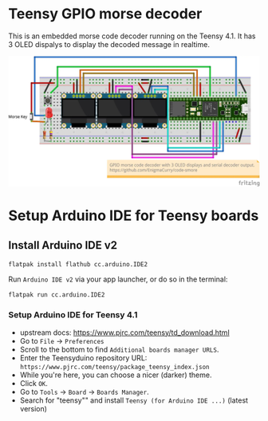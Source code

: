 # Teensy GPIO morse decoder

This is an embedded morse code decoder running on the Teensy 4.1. It
has 3 OLED dispalys to display the decoded message in realtime. 

![schematic](decoder-display.webp)


# Setup Arduino IDE for Teensy boards

## Install Arduino IDE v2

```
flatpak install flathub cc.arduino.IDE2
```

Run `Arduino IDE v2` via your app launcher, or do so in the terminal:

```
flatpak run cc.arduino.IDE2
```

### Setup Arduino IDE for Teensy 4.1

 * upstream docs: https://www.pjrc.com/teensy/td_download.html
 * Go to `File` -> `Preferences`
 * Scroll to the bottom to find `Additional boards manager URLS`.
 * Enter the Teensyduino repository URL: `https://www.pjrc.com/teensy/package_teensy_index.json`
 * While you're here, you can choose a nicer (darker) theme.
 * Click `OK`.
 * Go to `Tools` -> `Board` -> `Boards Manager`.
 * Search for  "teensy"" and install `Teensy (for Arduino IDE ...)` (latest version)

